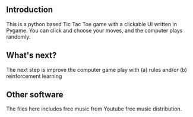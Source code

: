 ## Introduction ##
This is a python based Tic Tac Toe game with a clickable UI written in Pygame. You can click and choose your moves, and the computer plays randomly.

## What's next? ##
The next step is improve the computer game play with (a) rules and/or (b) reinforcement learning

## Other software ##
The files here includes free music from Youtube free music distribution.
